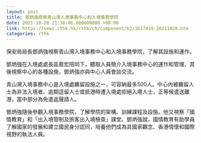 ```yaml
---
layout: post
title: 鄧炳強視察青山灣入境事務中心和入境事務學院
date: 2021-10-28 21:38:06.000000000 +08:00
link: https://news.rthk.hk/rthk/ch/component/k2/1617419-20211028.htm
categories: rthk
---
```


保安局局長鄧炳強視察青山灣入境事務中心和入境事務學院，了解其設施和運作。

鄧炳強在入境處處長區嘉宏陪同下，聽取人員簡介入境事務中心的運作和管理，其後視察中心的各種設施，鄧炳強亦與中心人員會談交流。
 
青山灣入境事務中心是入境處羈留設施之一，可容納最多500人。中心內被羈留人士為非法入境者、逾期逗留人士或抵港時遭入境處拒絕入境人士，正等候遣送離港，當中部分為免遣返聲請人。
 
鄧炳強隨後參觀入境事務學院，了解學院的架構、訓練課程及設施。他又視察「國情教育」和「出入境管制及旅客出入境檢查」課堂。鄧炳強說，國情教育有助學員了解國家的發展和建立國民身分認同，培養他們成為具國家觀念、香港情懷和國際視野的執法人員。
